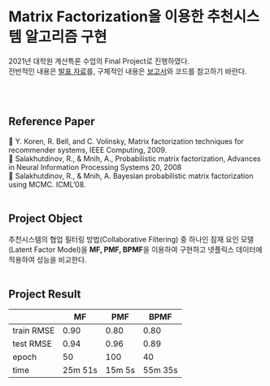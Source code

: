 # Matrix Factorization을 이용한 추천시스템 알고리즘 구현

2021년 대학원 계산특론 수업의 Final Project로 진행하였다.
<br> 전반적인 내용은 [발표 자료](https://github.com/jihye0115/2021-Recommendation-System-Project/blob/main/Project%20Presentation.pdf)를, 구체적인 내용은 [보고서](https://github.com/jihye0115/2021-Recommendation-System-Project/blob/main/Project%20Report.pdf)와 코드를 참고하기 바란다.

<br/> <br> 
## Reference Paper
:page_with_curl: Y. Koren, R. Bell, and C. Volinsky, Matrix factorization techniques for recommender systems, IEEE Computing, 2009. 
<br>:page_with_curl: Salakhutdinov, R., & Mnih, A., Probabilistic matrix factorization, Advances in Neural Information Processing Systems 20, 2008
<br>:page_with_curl: Salakhutdinov, R., & Mnih, A. Bayesian probabilistic matrix factorization using MCMC. ICML’08.
<br/> <br> 

## Project Object
추천시스템의 협업 필터링 방법(Collaborative Filtering) 중 하나인 잠재 요인 모델(Latent Factor Model)을 **MF, PMF, BPMF**을 이용하여 구현하고 넷플릭스 데이터에 적용하여 성능을 비교한다.
<br/> <br>

## Project Result
| |**MF**|**PMF**|**BPMF**|
|----|----|----|----|
|train RMSE|0.90|0.80|0.80|
|test RMSE|0.94|0.96|0.89|
|epoch|50|100|40|
|time|25m 51s|15m 5s|55m 35s|
